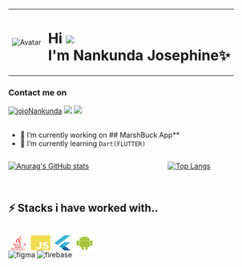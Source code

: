<table cellspacing="30" align='center' border-style='none'>
        <tr>
          <td>
            <img
              src="https://media.giphy.com/media/qgQUggAC3Pfv687qPC/giphy.gif"
              alt="Avatar" width='300px'
            />
          </td>
          <td>
                <h1>Hi <img src="https://media.giphy.com/media/gM5qFksULw54NMWyry/giphy.gif" width='50px' position="relative" morgin-top="10px"/><br /> I'm Nankunda Josephine✨</h1>
          </td>
        </tr>
      </table>


  ### Contact me on

 <div> 
 <a href="https://twitter.com/jojoNankunda" target="blank"><img src="https://img.shields.io/twitter/follow/jojoNankunda?logo=twitter&style=for-the-badge" alt="jojoNankunda"/></a>
  <a href = "mailto:josenankunda@gmail.com/"><img src="https://img.shields.io/badge/-Gmail-%23333?style=for-the-badge&logo=gmail&logoColor=white" target="_blank"></a>
  <a href="https://www.linkedin.com/in/josephine-nankunda/" target="_blank"><img src="https://img.shields.io/badge/-LinkedIn-%230077B5?style=for-the-badge&logo=linkedin&logoColor=white" target="_blank"></a> 
  </div>

 <br/>

- 🔭 I’m currently working on ## MarshBuck App**
- 🌱 I’m currently learning ```Dart(FLUTTER)```
<!-- - 👯 I’m looking to collaborate on ...
- 🤔 I’m looking for help with ...
- 💬 Ask me about ...
- 📫 How to reach me: ...
- 😄 Pronouns: ...
- ⚡ Fun fact: ... -->


<div style="display:flex;flex-direction:row;justify-content:space-between; width:80%!important;">

  [![Anurag's GitHub stats](https://github-readme-stats.vercel.app/api?username=josenankunda02&theme=dracula&show_icons=true&layout=compact&langs_count=7)](https://github.com/josenankunda02/github-readme-stats)

  [![Top Langs](https://github-readme-stats.vercel.app/api/top-langs/?username=josenankunda02&layout=compact&langs_count=7&theme=dracula)](https://github.com/josenankunda02/github-readme-stats)
</div>
  <br/>

   ## ⚡ Stacks i have worked with..

<div style="display: inline_block"><br>
  <img align="center" alt="Rafa-Js" height="30" width="40" src="https://raw.githubusercontent.com/devicons/devicon/master/icons/java/java-plain.svg">
  <img align="center" alt="Rafa-Ts" height="30" width="40" src="https://raw.githubusercontent.com/devicons/devicon/master/icons/javascript/javascript-plain.svg">
  <img align="center" alt="Rafa-HTML" height="30" width="40" src="https://raw.githubusercontent.com/devicons/devicon/master/icons/flutter/flutter-original.svg">
  <img align="center" alt="Rafa-CSS" height="30" width="40" src="https://raw.githubusercontent.com/devicons/devicon/master/icons/android/android-original.svg">

</div>

<div>
  <img src="https://www.vectorlogo.zone/logos/figma/figma-icon.svg" alt="figma" width="40" height="40"/> 
 <img src="https://www.vectorlogo.zone/logos/firebase/firebase-icon.svg" alt="firebase" width="40" height="40"/>

  </div>